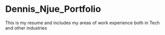 # Dennis_Njue_Portfolio

This is my resume and includes my areas of work experience both in Tech and other industries
